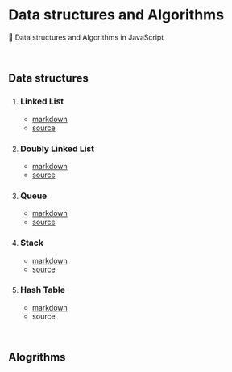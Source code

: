 # Data structures and Algorithms

📖 Data structures and Algorithms in JavaScript

<br>

## Data structures

1. ### Linked List

   - [markdown](https://github.com/SewookHan/data-structures-and-algorithms/blob/main/data-structures/linked-list.md)
   - [source](https://github.com/SewookHan/data-structures-and-algorithms/blob/main/data-structures/src/linked-list.js)
   
2. ### Doubly Linked List

   - [markdown](https://github.com/SewookHan/data-structures-and-algorithms/blob/main/data-structures/doubly-linked-list.md)
   - [source](https://github.com/SewookHan/data-structures-and-algorithms/blob/main/data-structures/src/doubly-linked-list.js)
   
3. ### Queue

   - [markdown](https://github.com/SewookHan/data-structures-and-algorithms/blob/main/data-structures/queue.md)
   - [source](https://github.com/SewookHan/data-structures-and-algorithms/blob/main/data-structures/src/queue.js)
   
4. ### Stack

   - [markdown](https://github.com/SewookHan/data-structures-and-algorithms/blob/main/data-structures/stack.md)
   - [source](https://github.com/SewookHan/data-structures-and-algorithms/blob/main/data-structures/src/stack.js)
   
5. ### Hash Table

   - [markdown](https://github.com/SewookHan/data-structures-and-algorithms/blob/main/data-structures/hash-table.md)
   - source

<br>

## Alogrithms

